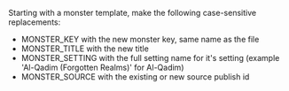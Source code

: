 Starting with a monster template, make the following case-sensitive replacements:


* MONSTER_KEY with the new monster key, same name as the file
* MONSTER_TITLE with the new title
* MONSTER_SETTING with the full setting name for it's setting (example 'Al-Qadim (Forgotten Realms)' for Al-Qadim)
* MONSTER_SOURCE with the existing or new source publish id